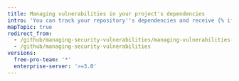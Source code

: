 ```yaml
---
title: Managing vulnerabilities in your project's dependencies
intro: 'You can track your repository''s dependencies and receive {% if currentVersion == "free-pro-team@latest" or currentVersion ver_gt "enterprise-server@2.21" %}{% data variables.product.prodname_dependabot_alerts %}{% else %}security alerts{% endif %} when {% data variables.product.product_name %} detects vulnerable dependencies.'
mapTopic: true
redirect_from:
  - /github/managing-security-vulnerabilities/managing-vulnerabilities-in-your-projects-dependencies
  - /github/managing-security-vulnerabilities
versions:
  free-pro-team: '*'
  enterprise-server: '>=3.0'
---
```


